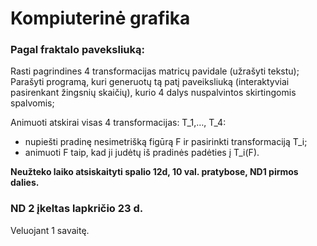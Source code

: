 # Kompiuterinė grafika

### Pagal fraktalo paveksliuką:


Rasti pagrindines 4 transformacijas matricų pavidale (užrašyti tekstu);
Parašyti programą, kuri generuotų tą patį paveiksliuką (interaktyviai pasirenkant žingsnių skaičių),
kurio 4 dalys nuspalvintos skirtingomis spalvomis;

Animuoti atskirai visas 4 transformacijas: T_1,…, T_4:
- nupiešti pradinę nesimetrišką figūrą F ir pasirinkti transformaciją T_i;
- animuoti F taip, kad ji judėtų iš pradinės padėties į T_i(F).

**Neužteko laiko atsiskaityti spalio 12d, 10 val. pratybose, ND1 pirmos dalies.**


### ND 2 įkeltas lapkričio 23 d.

Veluojant 1 savaitę.



